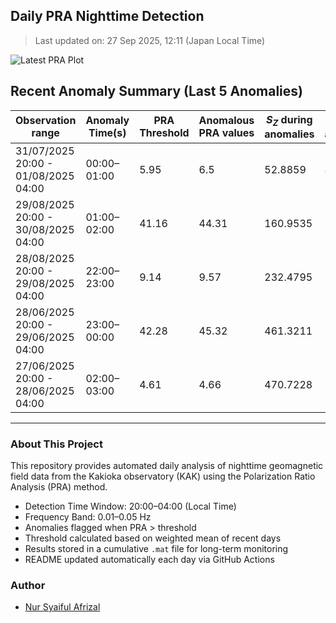 ## Daily PRA Nighttime Detection

> Last updated on: 27 Sep 2025, 12:11 (Japan Local Time)

![Latest PRA Plot](INTERMAGNET_DOWNLOADS/figures/PRA_20250927.png)

## Recent Anomaly Summary (Last 5 Anomalies)

| Observation range | Anomaly Time(s) | PRA Threshold | Anomalous PRA values | $S_Z$ during anomalies | $S_G$ during anomalies | Remarks | Plot |
|-------------------|------------------|----------------|------------------------|------------------------|------------------------|---------|------|
| 31/07/2025 20:00 - 01/08/2025 04:00 | 00:00–01:00 | 5.95 | 6.5 | 52.8859 | 8.1334 | Anomaly due to drop in S_G | ![📈](INTERMAGNET_DOWNLOADS/figures/PRA_20250801.png) |
| 29/08/2025 20:00 - 30/08/2025 04:00 | 01:00–02:00 | 41.16 | 44.31 | 160.9535 | 3.6324 | Anomaly due to drop in S_G | ![📈](INTERMAGNET_DOWNLOADS/figures/PRA_20250830.png) |
| 28/08/2025 20:00 - 29/08/2025 04:00 | 22:00–23:00 | 9.14 | 9.57 | 232.4795 | 24.3005 | Anomaly due to increase in S_Z | ![📈](INTERMAGNET_DOWNLOADS/figures/PRA_20250829.png) |
| 28/06/2025 20:00 - 29/06/2025 04:00 | 23:00–00:00 | 42.28 | 45.32 | 461.3211 | 10.1783 | Anomaly due to increase in S_Z | ![📈](INTERMAGNET_DOWNLOADS/figures/PRA_20250629.png) |
| 27/06/2025 20:00 - 28/06/2025 04:00 | 02:00–03:00 | 4.61 | 4.66 | 470.7228 | 101.0986 | Anomaly due to increase in S_Z | ![📈](INTERMAGNET_DOWNLOADS/figures/PRA_20250628.png) |

---
### About This Project
This repository provides automated daily analysis of nighttime geomagnetic field data
from the Kakioka observatory (KAK) using the Polarization Ratio Analysis (PRA) method.

- Detection Time Window: 20:00–04:00 (Local Time)
- Frequency Band: 0.01–0.05 Hz
- Anomalies flagged when PRA > threshold
- Threshold calculated based on weighted mean of recent days
- Results stored in a cumulative `.mat` file for long-term monitoring
- README updated automatically each day via GitHub Actions

### Author
- [Nur Syaiful Afrizal](https://github.com/syaifulafrizal)
